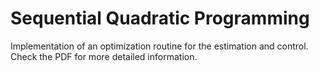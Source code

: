 # Sequential Quadratic Programming
 Implementation of an optimization routine for the estimation and control. Check the PDF for more detailed information.

